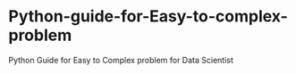 # Python-guide-for-Easy-to-complex-problem
Python Guide for Easy to Complex problem for Data Scientist
